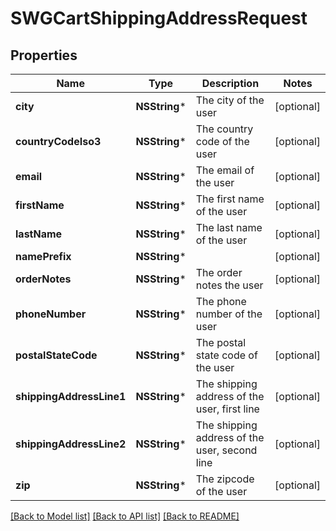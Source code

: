 # SWGCartShippingAddressRequest

## Properties
Name | Type | Description | Notes
------------ | ------------- | ------------- | -------------
**city** | **NSString*** | The city of the user | [optional] 
**countryCodeIso3** | **NSString*** | The country code of the user | [optional] 
**email** | **NSString*** | The email of the user | [optional] 
**firstName** | **NSString*** | The first name of the user | [optional] 
**lastName** | **NSString*** | The last name of the user | [optional] 
**namePrefix** | **NSString*** |  | [optional] 
**orderNotes** | **NSString*** | The order notes the user | [optional] 
**phoneNumber** | **NSString*** | The phone number of the user | [optional] 
**postalStateCode** | **NSString*** | The postal state code of the user | [optional] 
**shippingAddressLine1** | **NSString*** | The shipping address of the user, first line | [optional] 
**shippingAddressLine2** | **NSString*** | The shipping address of the user, second line | [optional] 
**zip** | **NSString*** | The zipcode of the user | [optional] 

[[Back to Model list]](../README.md#documentation-for-models) [[Back to API list]](../README.md#documentation-for-api-endpoints) [[Back to README]](../README.md)


